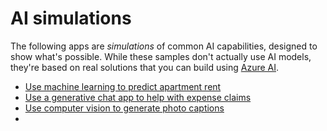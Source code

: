 # AI simulations

The following apps are *simulations* of common AI capabilities, designed to show what's possible. While these samples don't actually use AI models, they're based on real solutions that you can build using [Azure AI](https://azure.microsoft.com/solutions/ai/).

- [Use machine learning to predict apartment rent](./home_rental/index.html)
- [Use a generative chat app to help with expense claims](./chat_app/index.html)
- [Use computer vision to generate photo captions](./photo_tagger/index.html)
- 
